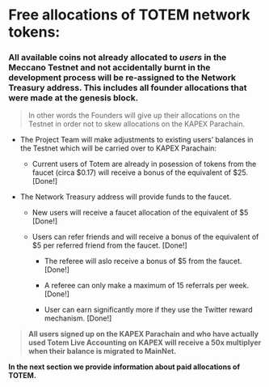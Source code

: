 

# Free allocations of TOTEM network tokens:

### All available coins not already allocated to _users_ in the Meccano Testnet and not accidentally burnt in the development process will be re-assigned to the Network Treasury address. This includes all founder allocations that were made at the genesis block. 

> In other words the Founders will give up their allocations on the Testnet in order not to skew allocations on the KAPEX Parachain.

* The Project Team will make adjustments to existing users’ balances in the Testnet which will be carried over to KAPEX Parachain:

    * Current users of Totem are already in posession of tokens from the faucet (circa $0.17) will receive a bonus of the equivalent of $25. [Done!]

* The Network Treasury address will provide funds to the faucet.

    * New users will receive a faucet allocation of the equivalent of $5 [Done!]

    * Users can refer friends and will receive a bonus of  the equivalent of $5 per referred friend from the faucet. [Done!]

        * The referee will aslo receive a bonus of $5 from the faucet. [Done!]

        * A referee can only make a maximum of 15 referrals per week. [Done!]

        * User can earn significantly more if they use the Twitter reward mechanism. [Done!]

> **All users signed up on the KAPEX Parachain and who have actually used Totem Live Accounting on KAPEX will receive a 50x multiplyer when their balance is migrated to MainNet.**

**In the next section we provide information about paid allocations of TOTEM.**